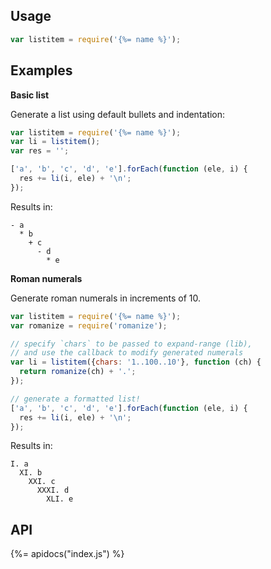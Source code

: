 ## Usage

```js
var listitem = require('{%= name %}');
```

## Examples

**Basic list**

Generate a list using default bullets and indentation:

```js
var listitem = require('{%= name %}');
var li = listitem();
var res = '';

['a', 'b', 'c', 'd', 'e'].forEach(function (ele, i) {
  res += li(i, ele) + '\n';
});
```

Results in:

```
- a
  * b
    + c
      - d
        * e
```

**Roman numerals**

Generate roman numerals in increments of 10.

```js
var listitem = require('{%= name %}');
var romanize = require('romanize');

// specify `chars` to be passed to expand-range (lib), 
// and use the callback to modify generated numerals
var li = listitem({chars: '1..100..10'}, function (ch) {
  return romanize(ch) + '.';
});

// generate a formatted list!
['a', 'b', 'c', 'd', 'e'].forEach(function (ele, i) {
  res += li(i, ele) + '\n';
});
```

Results in:

```
I. a
  XI. b
    XXI. c
      XXXI. d
        XLI. e
```

## API
{%= apidocs("index.js") %}
